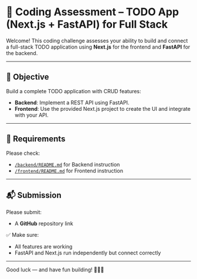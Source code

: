 # 🧪 Coding Assessment – TODO App (Next.js + FastAPI) for Full Stack

Welcome! This coding challenge assesses your ability to build and connect a full-stack TODO application using **Next.js** for the frontend and **FastAPI** for the backend.

---

## 🧠 Objective

Build a complete TODO application with CRUD features:

- **Backend**: Implement a REST API using FastAPI.
- **Frontend**: Use the provided Next.js project to create the UI and integrate with your API.

---

## 🔧 Requirements

Please check:

- [`/backend/README.md`](./backend/README.md) for Backend instruction
- [`/frontend/README.md`](./frontend/README.md) for Frontend instruction

---

## 📬 Submission

Please submit:

- A **GitHub** repository link

✅ Make sure:

- All features are working
- FastAPI and Next.js run independently but connect correctly

---

Good luck — and have fun building! 🚀🧑‍💻

